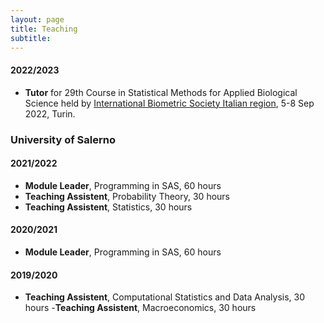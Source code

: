 ```yaml
---
layout: page
title: Teaching
subtitle: 
---
```


#### 2022/2023
- __Tutor__ for 29th Course in Statistical Methods for Applied Biological Science held by [International Biometric Society Italian region](https://ibs-italy.org), 5-8 Sep 2022, Turin.

### University of Salerno
#### 2021/2022
- __Module Leader__, Programming in SAS, 60 hours
- __Teaching Assistent__, Probability Theory, 30 hours
- __Teaching Assistent__, Statistics, 30 hours

#### 2020/2021
- __Module Leader__, Programming in SAS, 60 hours

#### 2019/2020
- __Teaching Assistent__, Computational Statistics and Data Analysis, 30 hours
-__Teaching Assistent__,  Macroeconomics, 30 hours
